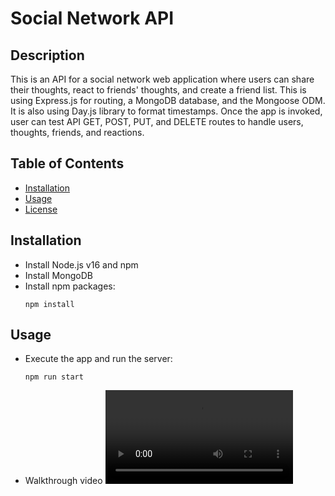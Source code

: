 <!-- omit in toc -->
# Social Network API

<!-- omit in toc -->
## Description

This is an API for a social network web application where users can share their thoughts, react to friends' thoughts, and create a friend list. This is using Express.js for routing, a MongoDB database, and the Mongoose ODM. It is also using Day.js library to format timestamps. Once the app is invoked, user can test API GET, POST, PUT, and DELETE routes to handle users, thoughts, friends, and reactions.

<!-- omit in toc -->
## Table of Contents
- [Installation](#installation)
- [Usage](#usage)
- [License](#license)

## Installation
- Install Node.js v16 and npm
- Install MongoDB
- Install npm packages:
  ```
  npm install
  ```

## Usage
- Execute the app and run the server:
  ```
  npm run start
  ```

- Walkthrough video
<video src=""></video>


